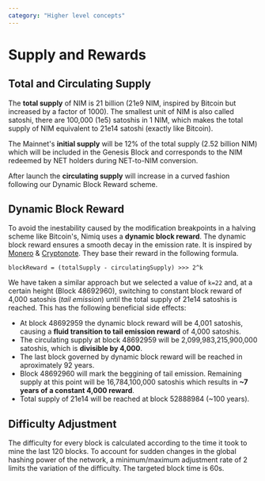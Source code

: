```yaml
---
category: "Higher level concepts"
---
```


# Supply and Rewards

## Total and Circulating Supply

The **total supply** of NIM is 21 billion (21e9 NIM, inspired by Bitcoin but increased by a factor of 1000). The smallest unit of NIM is also called satoshi, there are 100,000 (1e5) satoshis in 1 NIM, which makes the total supply of NIM equivalent to 21e14 satoshi (exactly like Bitcoin).

The Mainnet's **initial supply** will be 12% of the total supply (2.52 billion NIM) which will be included in the Genesis Block and corresponds to the NIM redeemed by NET holders during NET-to-NIM conversion.

After launch the **circulating supply** will increase in a curved fashion following our Dynamic Block Reward scheme.

## Dynamic Block Reward

To avoid the inestability caused by the modification breakpoints in a halving scheme like Bitcoin's, Nimiq uses a **dynamic block reward**. The dynamic block reward ensures a smooth decay in the emission rate. It is inspired by [Monero](https://github.com/monero-project/research-lab/blob/master/whitepaper/whitepaper.pdf) & [Cryptonote](https://cryptonote.org/whitepaper.pdf). They base their reward in the following formula.

	blockReward = (totalSupply - circulatingSupply) >>> 2^k

We have taken a similar approach but we selected a value of `k=22` and, at a certain height (Block 48692960), switching to constant block reward of 4,000 satoshis (*tail emission*) until the total supply of 21e14 satoshis is reached. This has the following beneficial side effects:

 - At block 48692959 the dynamic block reward will be 4,001 satoshis, causing a **fluid transition to tail emission reward** of 4,000 satoshis.
 - The circulating supply at block 48692959 will be 2,099,983,215,900,000 satoshis, which is **divisible by 4,000**.
 - The last block governed by dynamic block reward will be reached in aproximately 92 years.
 - Block 48692960 will mark the beggining of tail emission. Remaining supply at this point will be 16,784,100,000 satoshis which results in **~7 years of a constant 4,000 reward**.
 - Total supply of 21e14 will be reached at block 52888984 (~100 years).

## Difficulty Adjustment

The difficulty for every block is calculated according to the time it took to mine the last 120 blocks. To account for sudden changes in the global hashing power of the network, a minimum/maximum adjustment rate of 2 limits the variation of the difficulty. The targeted block time is 60s.
